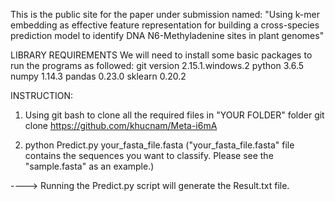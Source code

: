 This is the public site for the paper under submission named: "Using k-mer embedding as effective feature representation for building 
a cross-species prediction model to identify DNA N6-Methyladenine sites in plant genomes"

LIBRARY REQUIREMENTS
	We will need to install some basic packages to run the programs as followed:
		git version 2.15.1.windows.2
		python 3.6.5
		numpy 1.14.3
		pandas 0.23.0
		sklearn 0.20.2


INSTRUCTION:

1. Using git bash to clone all the required files in "YOUR FOLDER" folder git clone https://github.com/khucnam/Meta-i6mA

2. python Predict.py your_fasta_file.fasta ("your_fasta_file.fasta" file contains the sequences you want to classify. Please see the "sample.fasta" as an example.)

----> Running the Predict.py script will generate the Result.txt file.
